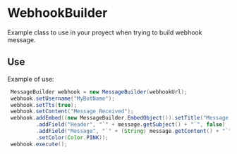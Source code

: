 # WebhookBuilder

Example class to use in your proyect when trying to build webhook message.

## Use

Example of use: 
```java
 MessageBuilder webhook = new MessageBuilder(webhookUrl);
 webhook.setUsername("MyBotName");
 webhook.setTts(true);
 webhook.setContent("Message Received");
 webhook.addEmbed((new MessageBuilder.EmbedObject()).setTitle("Message from  " + message.getFrom())
         .addField("Header", "`" + message.getSubject() + "`", false)
         .addField("Message", "`" + (String) message.getContent() + "`", false)
         .setColor(Color.PINK));
 webhook.execute();
      
